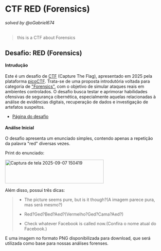 #  CTF RED (Forensics)
###### solved by @oGabriel674

> this is a CTF about Forensics

## Desafio: RED (Forensics)
#### Intrudução

Este é um desafio de [CTF](https://hackersec.com/desafios-hacker-o-que-sao-os-ctf/) (Capture The Flag), apresentado em 2025 pela plataforma [picoCTF](https://picoctf.org/). Trata-se de uma proposta introdutória voltada para categoria de ["Forensics"](https://trailofbits.github.io/ctf/forensics/), com o objetivo de simular ataques reais em ambientes controlados. O desafio busca testar e aprimorar habilidades ofensivas de segurança cibernética, especialmente aquelas relacionadas à análise de evidências digitais, recuperação de dados e investigação de artefatos suspeitos. 

- [Página do desafio](https://play.picoctf.org/practice/challenge/460)
  
#### Análise Inicial

O desafio apresenta um enunciado simples, contendo apenas a repetição da palavra "red" diversas vezes. 

Print do enunciado:

<img width="324" height="78" alt="Captura de tela 2025-09-07 150419" src="https://github.com/user-attachments/assets/aa51b513-b44a-4f7b-91ed-d15b2be956df" />

Além disso, possui três dicas:

> - The picture seems pure, but is it though?(A imagem parece pura, mas será mesmo?)
>
> - Red?Ged?Bed?Aed?(Vermelho?Ged?Cama?Aed?)
>
> - Check whatever Facebook is called now.(Confira o nome atual do Facebook.)

E uma imagem no formato PNG disponibilizada para download, que será utilizada como base para nossas análises forenses.
